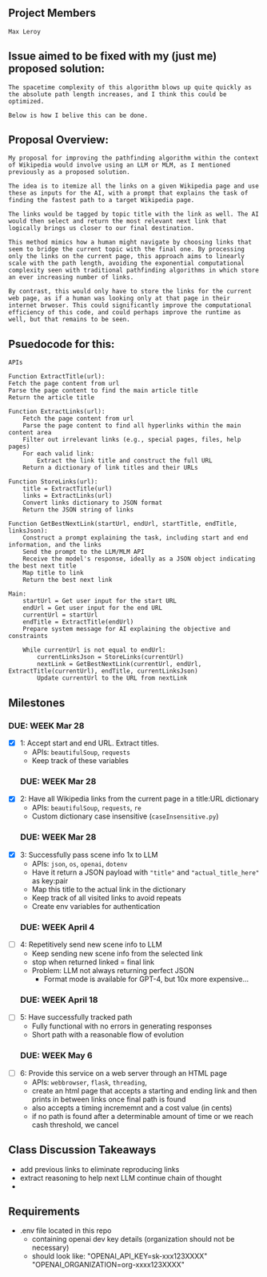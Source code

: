 ## Project Members
    Max Leroy

## Issue aimed to be fixed with my (just me) proposed solution:
    The spacetime complexity of this algorithm blows up quite quickly as the absolute path length increases, and I think this could be optimized. 
    
    Below is how I belive this can be done. 


## Proposal Overview: 
    My proposal for improving the pathfinding algorithm within the context of Wikipedia would involve using an LLM or MLM, as I mentioned previously as a proposed solution. 
    
    The idea is to itemize all the links on a given Wikipedia page and use these as inputs for the AI, with a prompt that explains the task of finding the fastest path to a target Wikipedia page. 
    
    The links would be tagged by topic title with the link as well. The AI would then select and return the most relevant next link that logically brings us closer to our final destination. 
    
    This method mimics how a human might navigate by choosing links that seem to bridge the current topic with the final one. By processing only the links on the current page, this approach aims to linearly scale with the path length, avoiding the exponential computational complexity seen with traditional pathfinding algorithms in which store an ever increasing number of links. 
    
    By contrast, this would only have to store the links for the current web page, as if a human was looking only at that page in their internet brwoser. This could significantly improve the computational efficiency of this code, and could perhaps improve the runtime as well, but that remains to be seen. 


## Psuedocode for this: 
    
    APIs

    Function ExtractTitle(url):
    Fetch the page content from url
    Parse the page content to find the main article title
    Return the article title

    Function ExtractLinks(url):
        Fetch the page content from url
        Parse the page content to find all hyperlinks within the main content area
        Filter out irrelevant links (e.g., special pages, files, help pages)
        For each valid link:
            Extract the link title and construct the full URL
        Return a dictionary of link titles and their URLs

    Function StoreLinks(url):
        title = ExtractTitle(url)
        links = ExtractLinks(url)
        Convert links dictionary to JSON format
        Return the JSON string of links

    Function GetBestNextLink(startUrl, endUrl, startTitle, endTitle, linksJson):
        Construct a prompt explaining the task, including start and end information, and the links
        Send the prompt to the LLM/MLM API
        Receive the model's response, ideally as a JSON object indicating the best next title
        Map title to link
        Return the best next link

    Main:
        startUrl = Get user input for the start URL
        endUrl = Get user input for the end URL
        currentUrl = startUrl
        endTitle = ExtractTitle(endUrl)
        Prepare system message for AI explaining the objective and constraints

        While currentUrl is not equal to endUrl:
            currentLinksJson = StoreLinks(currentUrl)
            nextLink = GetBestNextLink(currentUrl, endUrl, ExtractTitle(currentUrl), endTitle, currentLinksJson)
            Update currentUrl to the URL from nextLink

## Milestones

### DUE: WEEK Mar 28
- [x] 1: Accept start and end URL. Extract titles.                                
    - APIs: `beautifulSoup`, `requests`
    - Keep track of these variables
    ### DUE: WEEK Mar 28
- [x] 2: Have all Wikipedia links from the current page in a title:URL dictionary   
    - APIs: `beautifulSoup`, `requests`, `re`
    - Custom dictionary case insensitive (`caseInsensitive.py`)
    ### DUE: WEEK Mar 28
- [x] 3: Successfully pass scene info 1x to LLM                                    
    - APIs: `json`, `os`, `openai`, `dotenv`
    - Have it return a JSON payload with `"title"` and `"actual_title_here"` as key:pair
    - Map this title to the actual link in the dictionary
    - Keep track of all visited links to avoid repeats
    - Create env variables for authentication
    ### DUE: WEEK April 4
- [ ] 4: Repetitively send new scene info to LLM                                    
    - Keep sending new scene info from the selected link 
    - stop when returned linked = final link
    - Problem: LLM not always returning perfect JSON
        - Format mode is available for GPT-4, but 10x more expensive...
    ### DUE: WEEK April 18
- [ ] 5: Have successfully tracked path                                             
    - Fully functional with no errors in generating responses
    - Short path with a reasonable flow of evolution
    ### DUE: WEEK May 6
- [ ] 6: Provide this service on a web server through an HTML page                 
    - APIs: `webbrowser`, `flask`, `threading`,
    - create an html page that accepts a starting and ending link and then prints in between links once final path is found
    - also accepts a timing incrememnt and a cost value (in cents)
    - if no path is found after a determinable amount of time or we reach cash threshold, we cancel


## Class Discussion Takeaways
- add previous links to eliminate reproducing links
- extract reasoning to help next LLM continue chain of thought
- 

## Requirements
- .env file located in this repo
    - containing openai dev key details (organization should not be necessary)
    - should look like: "OPENAI_API_KEY=sk-xxx123XXXX"
                        "OPENAI_ORGANIZATION=org-xxxx123XXXX"

